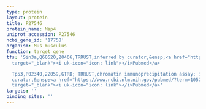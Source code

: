 ```yaml
---
type: protein
layout: protein
title: P27546
protein_name: Map4
uniprot_accession: P27546
ncbi_gene_id: '17758'
organism: Mus musculus
function: target gene
tfs: 'Sin3a,Q60520,20466,TRRUST,inferred by curator,&ensp;<a href="https://www.ncbi.nlm.nih.gov/pubmed/?term=10521394%5Buid%5D"
  target="_blank"><i uk-icon="icon: link"></i>Pubmed</a>

  Tp53,P02340,22059,GTRD; TRRUST,chromatin immunoprecipitation assay; inferred by
  curator,&ensp;<a href="https://www.ncbi.nlm.nih.gov/pubmed/?term=10521394%5Buid%5D"
  target="_blank"><i uk-icon="icon: link"></i>Pubmed</a>'
targets: ''
binding_sites: ''
---
```

